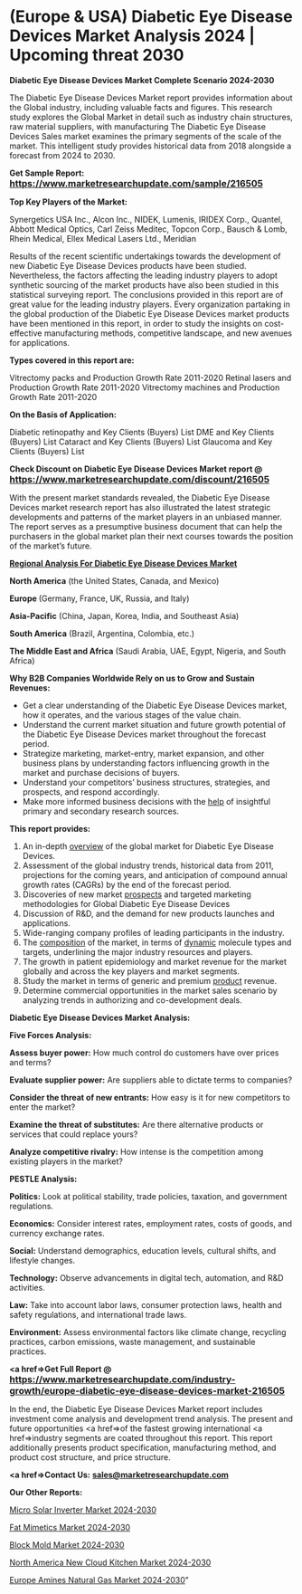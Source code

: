 # (Europe & USA) Diabetic Eye Disease Devices Market Analysis 2024 | Upcoming threat 2030

<strong>Diabetic Eye Disease Devices Market Complete Scenario 2024-2030</strong>

The Diabetic Eye Disease Devices Market report provides information about the Global industry, including valuable facts and figures. This research study explores the Global Market in detail such as industry chain structures, raw material suppliers, with manufacturing The Diabetic Eye Disease Devices Sales market examines the primary segments of the scale of the market. This intelligent study provides historical data from 2018 alongside a forecast from 2024 to 2030.

<strong>Get Sample Report: <a href=https://www.marketresearchupdate.com/sample/216505><font size=3 color=#0000ff>https://www.marketresearchupdate.com/sample/216505</font></a></strong>

<strong>Top Key Players of the Market:</strong>

Synergetics USA Inc., Alcon Inc., NIDEK, Lumenis, IRIDEX Corp., Quantel, Abbott Medical Optics, Carl Zeiss Meditec, Topcon Corp., Bausch & Lomb, Rhein Medical, Ellex Medical Lasers Ltd., Meridian

Results of the recent scientific undertakings towards the development of new Diabetic Eye Disease Devices products have been studied. Nevertheless, the factors affecting the leading industry players to adopt synthetic sourcing of the market products have also been studied in this statistical surveying report. The conclusions provided in this report are of great value for the leading industry players. Every organization partaking in the global production of the Diabetic Eye Disease Devices market products have been mentioned in this report, in order to study the insights on cost-effective manufacturing methods, competitive landscape, and new avenues for applications.

<strong>Types covered in this report are: </strong>

Vitrectomy packs and Production Growth Rate 2011-2020
Retinal lasers and Production Growth Rate 2011-2020
Vitrectomy machines and Production Growth Rate 2011-2020

<strong>On the Basis of Application:</strong>

Diabetic retinopathy and Key Clients (Buyers) List
DME and Key Clients (Buyers) List
Cataract and Key Clients (Buyers) List
Glaucoma and Key Clients (Buyers) List

<strong>Check Discount on Diabetic Eye Disease Devices Market report @ <a href=https://www.marketresearchupdate.com/discount/216505><font size=3 color=#0000ff>https://www.marketresearchupdate.com/discount/216505</font></a></strong>

With the present market standards revealed, the Diabetic Eye Disease Devices market research report has also illustrated the latest strategic developments and patterns of the market players in an unbiased manner. The report serves as a presumptive business document that can help the purchasers in the global market plan their next courses towards the position of the market’s future.

<strong><u><b>Regional Analysis For Diabetic Eye Disease Devices Market</b></u></strong>

<strong><b>North America</b></strong> (the United States, Canada, and Mexico)

<strong><b>Europe </b></strong>(Germany, France, UK, Russia, and Italy)

<strong><b>Asia-Pacific</b></strong> (China, Japan, Korea, India, and Southeast Asia)

<strong><b>South America</b></strong> (Brazil, Argentina, Colombia, etc.)

<strong><b>The Middle East and Africa</b></strong> (Saudi Arabia, UAE, Egypt, Nigeria, and South Africa)

<strong>Why B2B Companies Worldwide Rely on us to Grow and Sustain Revenues:</strong>
<ul>
  <li>Get a clear understanding of the Diabetic Eye Disease Devices market, how it operates, and the various stages of the value chain.</li>
  <li>Understand the current market situation and future growth potential of the Diabetic Eye Disease Devices market throughout the forecast period.</li>
  <li>Strategize marketing, market-entry, market expansion, and other business plans by understanding factors influencing growth in the market and purchase decisions of buyers.</li>
  <li>Understand your competitors’ business structures, strategies, and prospects, and respond accordingly.</li>
  <li>Make more informed business decisions with the <a href=ASDF991299>help</a> of insightful primary and secondary research sources.</li>
</ul>
<strong>This report provides:</strong>
<ol>
  <li>An in-depth <a href=>overview</a> of the global market for Diabetic Eye Disease Devices.</li>
  <li>Assessment of the global industry trends, historical data from 2011, projections for the coming years, and anticipation of compound annual growth rates (CAGRs) by the end of the forecast period.</li>
  <li>Discoveries of new market <a href=>prospects</a> and targeted marketing methodologies for Global Diabetic Eye Disease Devices</li>
  <li>Discussion of R&amp;D, and the demand for new products launches and applications.</li>
  <li>Wide-ranging company profiles of leading participants in the industry.</li>
  <li>The <a href=ASDF881288>composition</a> of the market, in terms of <a href=>dynamic</a> molecule types and targets, underlining the major industry resources and players.</li>
  <li>The growth in patient epidemiology and market revenue for the market globally and across the key players and market segments.</li>
  <li>Study the market in terms of generic and premium <a href=>product</a> revenue.</li>
  <li>Determine commercial opportunities in the market sales scenario by analyzing trends in authorizing and co-development deals.</li>
</ol>

<strong>Diabetic Eye Disease Devices Market Analysis:</strong>

<strong>Five Forces Analysis:</strong>

<strong>Assess buyer power:</strong> How much control do customers have over prices and terms?

<strong>Evaluate supplier power:</strong> Are suppliers able to dictate terms to companies?

<strong>Consider the threat of new entrants:</strong> How easy is it for new competitors to enter the market?

<strong>Examine the threat of substitutes:</strong> Are there alternative products or services that could replace yours?

<strong>Analyze competitive rivalry:</strong> How intense is the competition among existing players in the market?

<strong>PESTLE Analysis:</strong>

<strong>Politics:</strong> Look at political stability, trade policies, taxation, and government regulations.

<strong>Economics:</strong> Consider interest rates, employment rates, costs of goods, and currency exchange rates.

<strong>Social:</strong> Understand demographics, education levels, cultural shifts, and lifestyle changes.

<strong>Technology:</strong> Observe advancements in digital tech, automation, and R&D activities.

<strong>Law:</strong> Take into account labor laws, consumer protection laws, health and safety regulations, and international trade laws.

<strong>Environment:</strong> Assess environmental factors like climate change, recycling practices, carbon emissions, waste management, and sustainable practices.

<strong><a href=>Get Full Report</a> @ <a href=https://www.marketresearchupdate.com/industry-growth/europe-diabetic-eye-disease-devices-market-216505><font size=3 color=#0000ff>https://www.marketresearchupdate.com/industry-growth/europe-diabetic-eye-disease-devices-market-216505</font></a></strong>

In the end, the Diabetic Eye Disease Devices Market report includes investment come analysis and development trend analysis. The present and future opportunities <a href=>of</a> the fastest growing international <a href=>industry</a> segments are coated throughout this report. This report additionally presents product specification, manufacturing method, and product cost structure, and price structure.

<strong><a href=><strong>Contact Us:</strong></a></strong>
<strong>sales@marketresearchupdate.com</strong>

<strong>Our Other Reports:</strong>

<a href=https://www.linkedin.com/pulse/micro-solar-inverter-market-analysis-understanding>Micro Solar Inverter Market 2024-2030</a>

<a href=https://www.linkedin.com/pulse/fat-mimetics-market-sizing-up-anticipating-trends>Fat Mimetics Market 2024-2030</a>

<a href=https://www.linkedin.com/pulse/block-mold-market-outlooks-2023-size-shares-growth-regions>Block Mold Market 2024-2030</a>

<a href=https://www.linkedin.com/pulse/north-america-new-cloud-kitchen-market-wzkhf/>North America New Cloud Kitchen Market 2024-2030</a>

<a href=https://www.linkedin.com/pulse/europe-amines-natural-gas-market-research-hzagc/>Europe Amines Natural Gas Market 2024-2030</a>"
